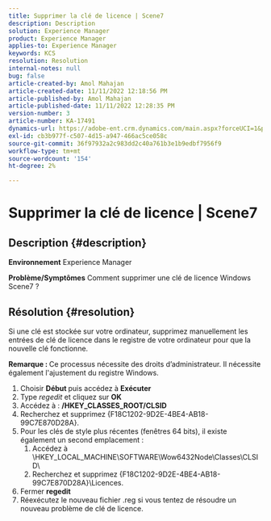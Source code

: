```yaml
---
title: Supprimer la clé de licence | Scene7
description: Description
solution: Experience Manager
product: Experience Manager
applies-to: Experience Manager
keywords: KCS
resolution: Resolution
internal-notes: null
bug: false
article-created-by: Amol Mahajan
article-created-date: 11/11/2022 12:18:56 PM
article-published-by: Amol Mahajan
article-published-date: 11/11/2022 12:28:35 PM
version-number: 3
article-number: KA-17491
dynamics-url: https://adobe-ent.crm.dynamics.com/main.aspx?forceUCI=1&pagetype=entityrecord&etn=knowledgearticle&id=f740c200-bb61-ed11-9562-6045bd0067ea
exl-id: cb3b977f-c507-4d15-a947-466ac5ce058c
source-git-commit: 36f97932a2c983dd2c40a761b3e1b9edbf7956f9
workflow-type: tm+mt
source-wordcount: '154'
ht-degree: 2%

---
```


# Supprimer la clé de licence | Scene7

## Description {#description}

<b>Environnement</b>
Experience Manager


<b>Problème/Symptômes</b>
Comment supprimer une clé de licence Windows Scene7 ?


## Résolution {#resolution}


Si une clé est stockée sur votre ordinateur, supprimez manuellement les entrées de clé de licence dans le registre de votre ordinateur pour que la nouvelle clé fonctionne.

<b>Remarque : </b>Ce processus nécessite des droits d’administrateur. Il nécessite également l&#39;ajustement du registre Windows.

1. Choisir <b>Début </b>puis accédez à <b>Exécuter</b>
2. Type *regedit* et cliquez sur <b>OK</b>
3. Accédez à : <b>/HKEY_CLASSES_ROOT/CLSID</b>
4. Recherchez et supprimez {F18C1202-9D2E-4BE4-AB18-99C7E870D28A}.
5. Pour les clés de style plus récentes (fenêtres 64 bits), il existe également un second emplacement :
   1. Accédez à \HKEY_LOCAL_MACHINE\SOFTWARE\Wow6432Node\Classes\CLSID\
   2. Recherchez et supprimez {F18C1202-9D2E-4BE4-AB18-99C7E870D28A}\Licences.
6. Fermer <b>regedit</b>
7. Réexécutez le nouveau fichier .reg si vous tentez de résoudre un nouveau problème de clé de licence.
